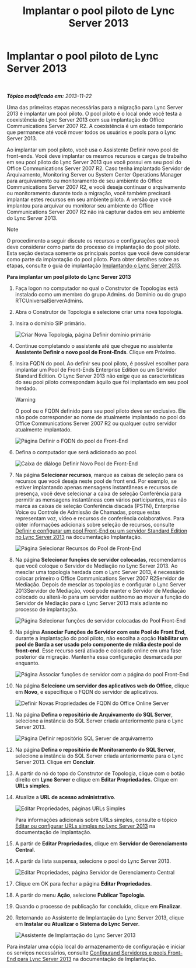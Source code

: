 ﻿---
title: Implantar o pool piloto de Lync Server 2013
TOCTitle: Implantar o pool piloto de Lync Server 2013
ms:assetid: 19c27053-8b21-401f-ad91-75c2dd355e91
ms:mtpsurl: https://technet.microsoft.com/pt-br/library/JJ204718(v=OCS.15)
ms:contentKeyID: 49306033
ms.date: 05/19/2016
mtps_version: v=OCS.15
ms.translationtype: HT
---

# Implantar o pool piloto de Lync Server 2013

 

_**Tópico modificado em:** 2013-11-22_

Uma das primeiras etapas necessárias para a migração para Lync Server 2013 é implantar um pool piloto. O pool piloto é o local onde você testa a coexistência do Lync Server 2013 com sua implantação do Office Communications Server 2007 R2. A coexistência é um estado temporário que permanece até você mover todos os usuários e pools para o Lync Server 2013.

Ao implantar um pool piloto, você usa o Assistente Definir novo pool de front-ends. Você deve implantar os mesmos recursos e cargas de trabalho em seu pool piloto do Lync Server 2013 que você possui em seu pool do Office Communications Server 2007 R2. Caso tenha implantado Servidor de Arquivamento, Monitoring Server ou System Center Operations Manager para arquivamento ou monitoramento de seu ambiente do Office Communications Server 2007 R2, e você deseja continuar o arquivamento ou monitoramento durante toda a migração, você também precisará implantar estes recursos em seu ambiente piloto. A versão que você implantou para arquivar ou monitorar seu ambiente do Office Communications Server 2007 R2 não irá capturar dados em seu ambiente do Lync Server 2013.

> [!NOTE]  
> O procedimento a seguir discute os recursos e configurações que você deve considerar como parte do processo de implantação do pool piloto. Esta seção destaca somente os principais pontos que você deve considerar como parte da implantação do pool piloto. Para obter detalhes sobre as etapas, consulte o guia de implantação <a href="lync-server-2013-deploying-lync-server.md">Implantando o Lync Server 2013</a>.

**Para implantar um pool piloto do Lync Server 2013**

1.  Faça logon no computador no qual o Construtor de Topologias está instalado como um membro do grupo Admins. do Domínio ou do grupo RTCUniversalServerAdmins.

2.  Abra o Construtor de Topologia e selecione criar uma nova topologia.

3.  Insira o domínio SIP primário.
    
    ![Criar Nova Topologia, página Definir domínio primário](images/JJ204718.68775d87-f32c-494a-8386-6d4c81e81284(OCS.15).jpg "Criar Nova Topologia, página Definir domínio primário")

4.  Continue completando o assistente até que chegue no assistente **Assistente Definir o novo pool de Front-Ends**. Clique em Próximo.

5.  Insira FQDN do pool. Ao definir seu pool piloto, é possível escolher para implantar um Pool de Front-Ends Enterprise Edition ou um Servidor Standard Edition. O Lync Server 2013 não exige que as características do seu pool piloto correspondam àquilo que foi implantado em seu pool herdado.
    

    > [!WARNING]
    > O pool ou o FQDN definido para seu pool piloto deve ser exclusivo. Ele não pode corresponder ao nome de atualmente implantado no pool do Office Communications Server 2007 R2 ou qualquer outro servidor atualmente implantado.

    
    ![Página Definir o FQDN do pool de Front-End](images/JJ204718.5ff4336c-13fa-47cc-899b-066f267eb3f0(OCS.15).jpg "Página Definir o FQDN do pool de Front-End")

6.  Defina o computador que será adicionado ao pool.
    
    ![Caixa de diálogo Definir Novo Pool de Front-End](images/JJ204718.374f0ed4-988b-465f-9861-8d1db401e76f(OCS.15).jpg "Caixa de diálogo Definir Novo Pool de Front-End")

7.  Na página **Selecionar recursos**, marque as caixas de seleção para os recursos que você deseja neste pool de front end. Por exemplo, se estiver implantando apenas mensagens instantâneas e recursos de presença, você deve selecionar a caixa de seleção Conferência para permitir as mensagens instantâneas com vários participantes, mas não marca as caixas de seleção Conferência discada (PSTN), Enterprise Voice ou Controle de Admissão de Chamadas, porque estas representam voz, vídeo e recursos de conferência colaborativos. Para obter informações adicionais sobre seleção de recursos, consulte [Definir e configurar um pool Front-End ou um servidor Standard Edition no Lync Server 2013](lync-server-2013-define-and-configure-a-front-end-pool-or-standard-edition-server.md) na documentação Implantação.
    
    ![Página Selecionar Recursos do Pool de Front-End](images/JJ205144.5c3f3ff9-6e17-4d66-9b13-3bd55b38246b(OCS.15).jpg "Página Selecionar Recursos do Pool de Front-End")

8.  Na página **Selecionar funções de servidor colocadas**, recomendamos que você coloque o Servidor de Mediação no Lync Server 2013. Ao mesclar uma topologia herdada com o Lync Server 2013, é necessário colocar primeiro o Office Communications Server 2007 R2Servidor de Mediação. Depois de mesclar as topologias e configurar o Lync Server 2013Servidor de Mediação, você pode manter o Servidor de Mediação colocado ou alterá-lo para um servidor autônomo ao mover a função do Servidor de Mediação para o Lync Server 2013 mais adiante no processo de implantação.
    
    ![Página Selecionar funções de servidor colocadas do Pool Front-End](images/JJ205144.e00b7eba-010b-44ed-b0a6-6ab3e534fb8c(OCS.15).jpg "Página Selecionar funções de servidor colocadas do Pool Front-End")

9.  Na página **Associar Funções de Servidor com este Pool de Front End**, durante a implantação do pool piloto, não escolha a opção **Habilitar um pool de Borda a ser usado pelo componente de mídia deste pool de front-end**. Esse recurso será ativado e colocado online em uma fase posterior da migração. Mantenha essa configuração desmarcada por enquanto.
    
    ![Página Associar funções de servidor com a página do pool Front-End](images/JJ205144.2d95a798-ad76-4dad-9392-ce41f4d938d1(OCS.15).jpg "Página Associar funções de servidor com a página do pool Front-End")

10. Na página **Selecione um servidor dos aplicativos web do Office**, clique em **Novo**, e especifique o FQDN do servidor de aplicativos.
    
    ![Definir Novas Propriedades de FQDN do Office Online Server](images/JJ205144.25c6b455-f1b8-4326-a569-6e338153d398(OCS.15).jpg "Definir Novas Propriedades de FQDN do Office Online Server")

11. Na página **Defina o repositório de Arquivamento do SQL Server**, selecione a instância do SQL Server criada anteriormente para o Lync Server 2013.
    
    ![Página Definir repositório SQL Server de arquivamento](images/JJ205144.0f76f1dc-d0d7-42a0-aea3-400b8e1f35cd(OCS.15).jpg "Página Definir repositório SQL Server de arquivamento")

12. Na página **Defina o repositório de Monitoramento do SQL Server**, selecione a instância do SQL Server criada anteriormente para o Lync Server 2013. Clique em **Concluir**.

13. A partir do nó do topo do Construtor de Topologia, clique com o botão direito em **Lync Server** e clique em **Editar Propriedades.** Clique em **URLs simples**.

14. Atualize a **URL de acesso administrativo**.
    
    ![Editar Propriedades, páginas URLs Simples](images/JJ204718.ef596dd2-1983-47e0-b342-4fc7a0e36380(OCS.15).jpg "Editar Propriedades, páginas URLs Simples")
    
    Para informações adicionais sobre URLs simples, consulte o tópico [Editar ou configurar URLs simples no Lync Server 2013](lync-server-2013-edit-or-configure-simple-urls.md) na documentação de Implantação.

15. A partir de **Editar Propriedades**, clique em **Servidor de Gerenciamento Central**.

16. A partir da lista suspensa, selecione o pool do Lync Server 2013.
    
    ![Editar Propriedades, página Servidor de Gerenciamento Central](images/JJ204718.211955fc-85f2-462d-8709-e6ea67092e89(OCS.15).jpg "Editar Propriedades, página Servidor de Gerenciamento Central")

17. Clique em OK para fechar a página **Editar Propriedades**.

18. A partir do menu **Ação**, selecione **Publicar Topologia**.

19. Quando o processo de publicação for concluído, clique em **Finalizar**.

20. Retornando ao Assistente de Implantação do Lync Server 2013, clique em **Instalar ou Atualizar o Sistema do Lync Server**.
    
    ![Assistente de Implantação do Lync Server 2013](images/JJ204718.fb05adef-ad29-4905-9090-d409261b0e48(OCS.15).jpg "Assistente de Implantação do Lync Server 2013")

Para instalar uma cópia local do armazenamento de configuração e iniciar os serviços necessários, consulte [Configurand Servidores e pools Front-End para Lync Server 2013](lync-server-2013-setting-up-front-end-servers-and-front-end-pools.md) na documentação de Implantação.


